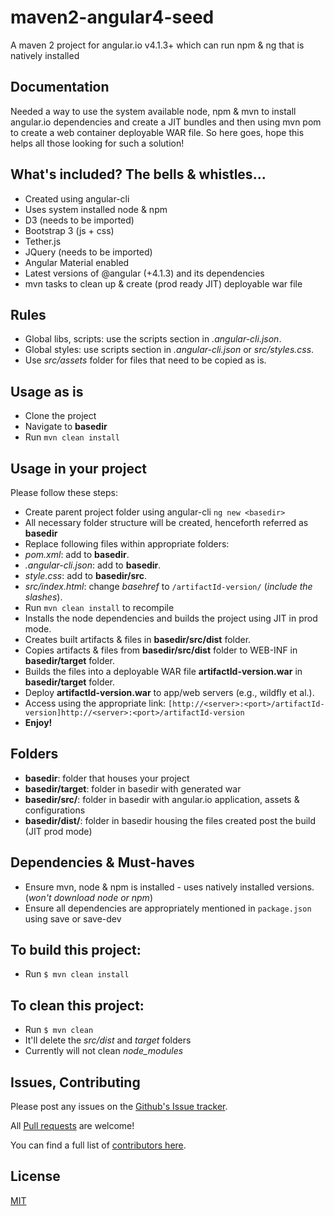 # maven2-angular4-seed
A maven 2 project for angular.io v4.1.3+ which can run npm &amp; ng that is natively installed

## Documentation
Needed a way to use the system available node, npm & mvn to install angular.io dependencies and create a JIT bundles and then using mvn pom to create a web container deployable WAR file. So here goes, hope this helps all those looking for such a solution!

## What's included? The bells & whistles...
- Created using angular-cli
- Uses system installed node & npm
- D3 (needs to be imported)
- Bootstrap 3 (js + css)
- Tether.js
- JQuery (needs to be imported)
- Angular Material enabled
- Latest versions of @angular (+4.1.3) and its dependencies
- mvn tasks to clean up & create (prod ready JIT) deployable war file

## Rules
- Global libs, scripts: use the scripts section in *.angular-cli.json*.
- Global styles:  use scripts section in *.angular-cli.json* or *src/styles.css*.
- Use *src/assets* folder for files that need to be copied as is.

## Usage as is
* Clone the project
* Navigate to **basedir** 
* Run `mvn clean install`

## Usage in your project
Please follow these steps:
* Create parent project folder using angular-cli `ng new <basedir>`
* All necessary folder structure will be created, henceforth referred as **basedir**
* Replace following files within appropriate folders:
* *pom.xml*: add to **basedir**.
* *.angular-cli.json*: add to **basedir**.
* *style.css*: add to **basedir/src**. 
* *src/index.html*: change *basehref* to `/artifactId-version/` (*include the slashes*).
* Run `mvn clean install` to recompile 
* Installs the node dependencies and builds the project using JIT in prod mode.
* Creates built artifacts & files in **basedir/src/dist** folder.
* Copies artifacts & files from **basedir/src/dist** folder to WEB-INF in **basedir/target** folder.
* Builds the files into a deployable WAR file **artifactId-version.war** in **basedir/target** folder.
* Deploy **artifactId-version.war** to app/web servers (e.g., wildfly et al.).
* Access using the appropriate link: `[http://<server>:<port>/artifactId-version]http://<server>:<port>/artifactId-version`
* **Enjoy!**

## Folders
* **basedir**: folder that houses your project
* **basedir/target**: folder in basedir with generated war
* **basedir/src/**: folder in basedir with angular.io application, assets & configurations
* **basedir/dist/**: folder in basedir housing the files created post the build (JIT prod mode)

## Dependencies & Must-haves
* Ensure mvn, node & npm is installed - uses natively installed versions. (*won't download node or npm*)
* Ensure all dependencies are appropriately mentioned in `package.json` using save or save-dev

## To build this project:
* Run `$ mvn clean install`

## To clean this project:
* Run `$ mvn clean`
* It'll delete the *src/dist* and *target* folders
* Currently will not clean *node_modules*

## Issues, Contributing

Please post any issues on the [Github's Issue tracker](https://github.com/sunilks/maven2-angular4-seed/issues).

All [Pull requests](https://github.com/sunilks/maven2-angular4-seed/pulls) are welcome! 

You can find a full list of [contributors here](https://github.com/sunilks/maven2-angular4-seed/graphs/contributors).

## License

[MIT](LICENSE)

